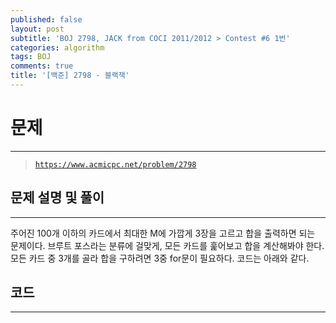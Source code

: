 ```yaml
---
published: false
layout: post
subtitle: 'BOJ 2798, JACK from COCI 2011/2012 > Contest #6 1번'
categories: algorithm
tags: BOJ
comments: true
title: '[백준] 2798 - 블랙잭'
---
```

# **문제**
---
> [`https://www.acmicpc.net/problem/2798`](https://www.acmicpc.net/problem/2798)

## **문제 설명 및 풀이**
---
주어진 100개 이하의 카드에서 최대한 M에 가깝게 3장을 고르고 합을 출력하면 되는 문제이다. 브루트 포스라는 분류에 걸맞게, 모든 카드를 훑어보고 합을 계산해봐야 한다. 모든 카드 중 3개를 골라 합을 구하려면 3중 for문이 필요하다. 코드는 아래와 같다. 

## **코드**
---
<script src="https://gist.github.com/sundongkim-dev/d99d9c592132fd4b9fe151bc56b44960.js"></script>
